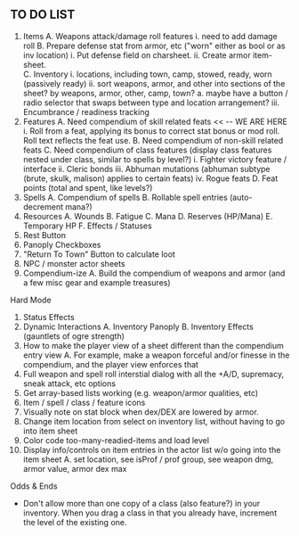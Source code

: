 
## TO DO LIST

1. Items
  A. Weapons attack/damage roll features
    i. need to add damage roll
  B. Prepare defense stat from armor, etc ("worn" either as bool or as inv location)
    i. Put defense field on charsheet.
    ii. Create armor item-sheet.    
  C. Inventory
    i. locations, including town, camp, stowed, ready, worn (passively ready) 
    ii. sort weapons, armor, and other into sections of the sheet?  by weapons, armor, other, camp, town?
      a. maybe have a button / radio selector that swaps between type and location arrangement?
    iii. Encumbrance / readiness tracking
2. Features
  A. Need compendium of skill related feats     << -- WE ARE HERE
   i. Roll from a feat, applying its bonus to correct stat bonus or mod roll.  Roll text reflects the feat use.
  B. Need compendium of non-skill related feats
  C. Need compendium of class features (display class features nested under class, similar to spells by level?)
    i. Fighter victory feature / interface
    ii. Cleric bonds
    iii. Abhuman mutations (abhuman subtype (brute, skulk, malison) applies to certain feats)
    iv. Rogue feats
  D. Feat points (total and spent, like levels?)
3. Spells
  A. Compendium of spells
  B. Rollable spell entries (auto-decrement mana?)
4. Resources
  A. Wounds
  B. Fatigue
  C. Mana
  D. Reserves (HP/Mana)
  E. Temporary HP
  F. Effects / Statuses
5. Rest Button
6. Panoply Checkboxes
7. "Return To Town" Button to calculate loot
8. NPC / monster actor sheets
9. Compendium-ize 
  A. Build the compendium of weapons and armor (and a few misc gear and example treasures)

Hard Mode

1. Status Effects
2. Dynamic Interactions
  A. Inventory Panoply
  B. Inventory Effects (gauntlets of ogre strength)
3. How to make the player view of a sheet different than the compendium entry view
  A. For example, make a weapon forceful and/or finesse in the compendium, and the player view enforces that
4. Full weapon and spell roll interstial dialog with all the +A/D, supremacy, sneak attack, etc options
5. Get array-based lists working (e.g. weapon/armor qualities, etc)
6. Item / spell / class / feature icons
7. Visually note on stat block when dex/DEX are lowered by armor.
8. Change item location from select on inventory list, without having to go into item sheet
9. Color code too-many-readied-items and load level 
10. Display info/controls on item entries in the actor list w/o going into the item sheet
  A. set location, see isProf / prof group, see weapon dmg, armor value, armor dex max

Odds & Ends
- Don't allow more than one copy of a class (also feature?) in your inventory.  When you drag a class in that you
already have, increment the level of the existing one.